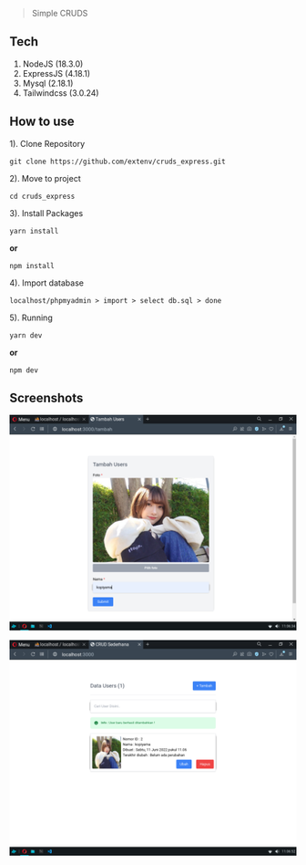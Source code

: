 > Simple CRUDS
## Tech

 1. NodeJS (18.3.0)
 2. ExpressJS (4.18.1)
 3. Mysql (2.18.1)
 4. Tailwindcss (3.0.24)

## How to use
1). Clone Repository
```
git clone https://github.com/extenv/cruds_express.git
```
2). Move to project
```
cd cruds_express
```
3). Install Packages
```
yarn install
```
  **or**
```
npm install
```
4). Import database
```
localhost/phpmyadmin > import > select db.sql > done
``` 
5). Running
```
yarn dev
```
  **or**
```
npm dev
```
## Screenshots
![Add user](https://raw.githubusercontent.com/extenv/cruds_express/main/screenshots/003.png)

![Kopichan user added](https://raw.githubusercontent.com/extenv/cruds_express/main/screenshots/004.png)
